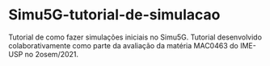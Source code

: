 # Simu5G-tutorial-de-simulacao
Tutorial de como fazer simulações iniciais no Simu5G. Tutorial desenvolvido colaborativamente como parte da avaliação da matéria MAC0463 do IME-USP no 2osem/2021.
